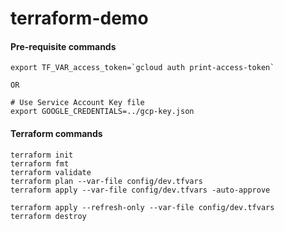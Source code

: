 # terraform-demo

#### Pre-requisite commands
```
export TF_VAR_access_token=`gcloud auth print-access-token`

OR

# Use Service Account Key file
export GOOGLE_CREDENTIALS=../gcp-key.json   
```
#### Terraform commands
```
terraform init
terraform fmt 
terraform validate
terraform plan --var-file config/dev.tfvars
terraform apply --var-file config/dev.tfvars -auto-approve

terraform apply --refresh-only --var-file config/dev.tfvars
terraform destroy
```